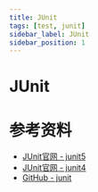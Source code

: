 ```yaml
---
title: JUnit
tags: [test, junit]
sidebar_label: JUnit
sidebar_position: 1
---
```


# JUnit

# 参考资料

* [JUnit官网 - junit5](https://junit.org/junit5/)
* [JUnit官网 - junit4](https://junit.org/junit4/)
* [GitHub - junit](https://github.com/junit-team)